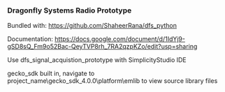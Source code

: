 ### Dragonfly Systems Radio Prototype

Bundled with: https://github.com/ShaheerRana/dfs_python

Documentation: https://docs.google.com/document/d/1IdYj9-gSD8sQ_Fm9o52Bac-QeyTVP8rh_7RA2qzpKZo/edit?usp=sharing

Use dfs_signal_acquistion_prototype with SimplicityStudio IDE

gecko_sdk built in, navigate to project_name\gecko_sdk_4.0.0\platform\emlib to view source library files
